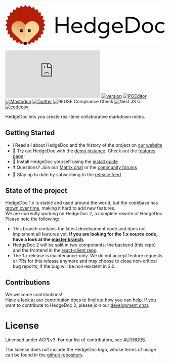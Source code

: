 <!--
SPDX-FileCopyrightText: 2021 The HedgeDoc developers (see AUTHORS file)

SPDX-License-Identifier: CC-BY-SA-4.0
-->

![HedgeDoc Logo](docs/content/images/hedgedoc_logo_black.svg)

[![#HedgeDoc on matrix.org][matrix.org-image]][matrix.org-url]
[![version][github-version-badge]][github-release-page]
[![POEditor][poeditor-image]][poeditor-url]
[![Mastodon][social-mastodon-image]][social-mastodon]
[![Twitter][social-twitter-image]][social-twitter]
![REUSE Compliance Check][reuse-workflow-badge]
![Nest.JS CI][nestjs-workflow-badge]
[![codecov][codecov-badge]][codecov-url]

HedgeDoc lets you create real-time collaborative markdown notes. 

## Getting Started
- ℹ️ Read all about HedgeDoc and the history of the project on [our website](https://hedgedoc.org)
- 🧪 Try out HedgeDoc with the [demo instance][hedgedoc-demo]. Check out the [features page][hedgedoc-demo-features]!
- 💽 Install HedgeDoc yourself using the [install guide](https://docs.hedgedoc.org/setup/getting-started/)
- ❓ Questions? Join our [Matrix chat][matrix.org-url] or the [community forums][hedgedoc-community]
- 💬 Stay up to date by subscribing to the [release feed][github-release-feed]


## State of the project
HedgeDoc 1.x is stable and used around the world, but the codebase has [grown over time](https://hedgedoc.org/history/),
making it hard to add new features.  
We are currently working on HedgeDoc 2, a complete rewrite of HedgeDoc. Please note the following:

- This branch contains the latest development code and does not implement all features yet.
  **If you are looking for the 1.x source code, have a look at the [master branch](https://github.com/hedgedoc/hedgedoc/tree/master).**
- HedgeDoc 2 will be split in two components: the backend (this repo) and the frontend in
  the [react-client repo](https://github.com/hedgedoc/react-client).
- The 1.x release is maintenance-only. We do not accept feature requests or PRs for this release anymore and may choose
  to close non-critical bug reports, if the bug will be non-existent in 2.0.


## Contributions

We welcome contributions!  
Have a look at our [contribution docs](CONTRIBUTING.md) to find out how you can help. If you want to contribute to
HedgeDoc 2, please join our [development chat][matrix.org-dev-url].

# License

Licensed under AGPLv3. For our list of contributors, see [AUTHORS](AUTHORS).

The license does not include the HedgeDoc logo, whose terms of usage can be found in
the [github repository](https://github.com/hedgedoc/hedgedoc-logo).

[matrix.org-image]: https://img.shields.io/matrix/hedgedoc:matrix.org?logo=matrix&server_fqdn=matrix.org

[matrix.org-url]: https://chat.hedgedoc.org

[matrix.org-dev-url]: https://chat.hedgedoc.org/dev

[github-version-badge]: https://img.shields.io/github/release/hedgedoc/hedgedoc.svg

[github-release-page]: https://github.com/hedgedoc/hedgedoc/releases

[github-release-feed]: https://github.com/hedgedoc/hedgedoc/releases.atom

[github-issue-tracker]: https://github.com/hedgedoc/hedgedoc/issues/

[poeditor-image]: https://img.shields.io/badge/POEditor-translate-blue.svg

[poeditor-url]: https://poeditor.com/join/project/1OpGjF2Jir

[hedgedoc-demo]: https://hedgedoc.org/demo/

[hedgedoc-demo-features]: https://demo.hedgedoc.org/features

[hedgedoc-community]: https://community.hedgedoc.org

[hedgedoc-community-calls]: https://community.hedgedoc.org/t/codimd-community-call/19

[social-mastodon]: https://social.hedgedoc.org/mastodon

[social-mastodon-image]: https://img.shields.io/mastodon/follow/49593?domain=https%3A%2F%2Fsocial.snopyta.org&style=social

[social-twitter]: https://social.hedgedoc.org/twitter

[social-twitter-image]: https://img.shields.io/twitter/follow/HedgeDocOrg?style=social

[reuse-workflow-badge]: https://github.com/hedgedoc/hedgedoc/workflows/REUSE%20Compliance%20Check/badge.svg

[nestjs-workflow-badge]: https://github.com/hedgedoc/hedgedoc/workflows/Nest.JS%20CI/badge.svg

[codecov-badge]: https://codecov.io/gh/hedgedoc/hedgedoc/branch/develop/graph/badge.svg?token=pdaRF4qjNQ

[codecov-url]: https://codecov.io/gh/hedgedoc/hedgedoc
